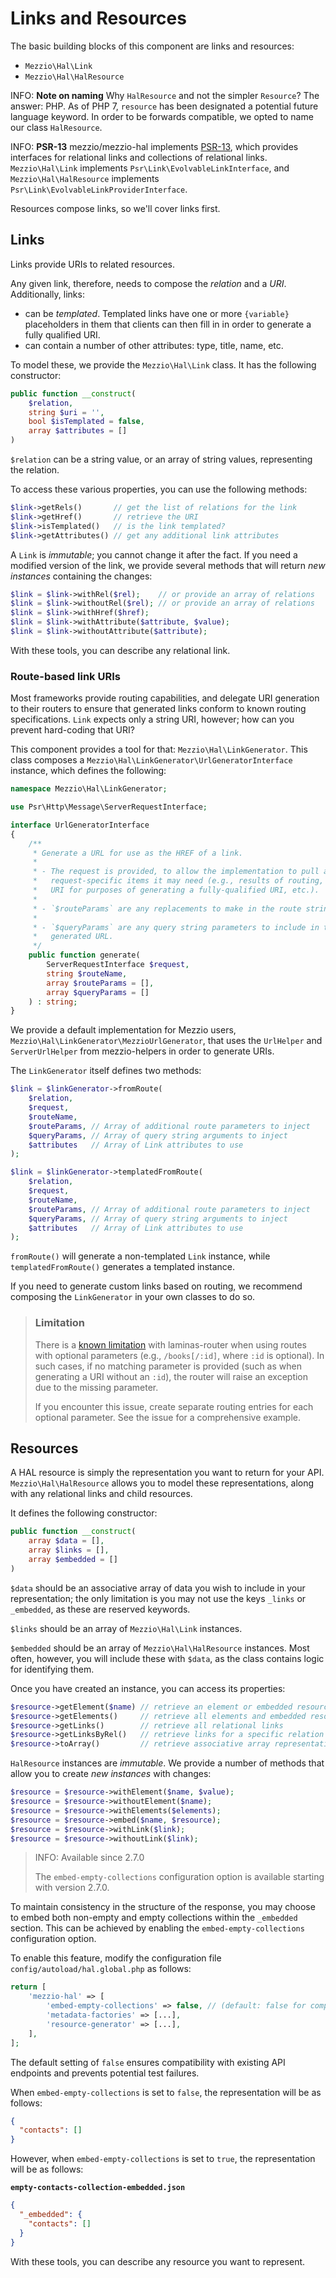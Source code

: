 # Links and Resources

The basic building blocks of this component are links and resources:

- `Mezzio\Hal\Link`
- `Mezzio\Hal\HalResource`

INFO: **Note on naming**
Why `HalResource` and not the simpler `Resource`?
The answer: PHP.
As of PHP 7, `resource` has been designated a potential future language keyword.
In order to be forwards compatible, we opted to name our class `HalResource`.

INFO: **PSR-13**
mezzio/mezzio-hal implements [PSR-13](https://www.php-fig.org/psr/psr-13/), which provides interfaces for relational links and collections of relational links.
`Mezzio\Hal\Link` implements `Psr\Link\EvolvableLinkInterface`, and `Mezzio\Hal\HalResource` implements `Psr\Link\EvolvableLinkProviderInterface`.

Resources compose links, so we'll cover links first.

## Links

Links provide URIs to related resources.

Any given link, therefore, needs to compose the _relation_ and a _URI_.
Additionally, links:

- can be _templated_. Templated links have one or more `{variable}` placeholders
  in them that clients can then fill in in order to generate a fully qualified
  URI.
- can contain a number of other attributes: type, title, name, etc.

To model these, we provide the `Mezzio\Hal\Link` class. It has the
following constructor:

```php
public function __construct(
    $relation,
    string $uri = '',
    bool $isTemplated = false,
    array $attributes = []
)
```

`$relation` can be a string value, or an array of string values, representing
the relation.

To access these various properties, you can use the following methods:

```php
$link->getRels()       // get the list of relations for the link
$link->getHref()       // retrieve the URI
$link->isTemplated()   // is the link templated?
$link->getAttributes() // get any additional link attributes
```

A `Link` is _immutable_; you cannot change it after the fact. If you need a
modified version of the link, we provide several methods that will return _new
instances_ containing the changes:

```php
$link = $link->withRel($rel);    // or provide an array of relations
$link = $link->withoutRel($rel); // or provide an array of relations
$link = $link->withHref($href);
$link = $link->withAttribute($attribute, $value);
$link = $link->withoutAttribute($attribute);
```

With these tools, you can describe any relational link.

### Route-based link URIs

Most frameworks provide routing capabilities, and delegate URI generation to
their routers to ensure that generated links conform to known routing
specifications. `Link` expects only a string URI, however; how can you prevent
hard-coding that URI?

This component provides a tool for that: `Mezzio\Hal\LinkGenerator`.
This class composes a `Mezzio\Hal\LinkGenerator\UrlGeneratorInterface`
instance, which defines the following:

```php
namespace Mezzio\Hal\LinkGenerator;

use Psr\Http\Message\ServerRequestInterface;

interface UrlGeneratorInterface
{
    /**
     * Generate a URL for use as the HREF of a link.
     *
     * - The request is provided, to allow the implementation to pull any
     *   request-specific items it may need (e.g., results of routing, original
     *   URI for purposes of generating a fully-qualified URI, etc.).
     *
     * - `$routeParams` are any replacements to make in the route string.
     *
     * - `$queryParams` are any query string parameters to include in the
     *   generated URL.
     */
    public function generate(
        ServerRequestInterface $request,
        string $routeName,
        array $routeParams = [],
        array $queryParams = []
    ) : string;
}
```

We provide a default implementation for Mezzio users,
`Mezzio\Hal\LinkGenerator\MezzioUrlGenerator`,  that uses the
`UrlHelper` and `ServerUrlHelper` from mezzio-helpers in order to
generate URIs.

The `LinkGenerator` itself defines two methods:

```php
$link = $linkGenerator->fromRoute(
    $relation,
    $request,
    $routeName,
    $routeParams, // Array of additional route parameters to inject
    $queryParams, // Array of query string arguments to inject
    $attributes   // Array of Link attributes to use
);

$link = $linkGenerator->templatedFromRoute(
    $relation,
    $request,
    $routeName,
    $routeParams, // Array of additional route parameters to inject
    $queryParams, // Array of query string arguments to inject
    $attributes   // Array of Link attributes to use
);
```

`fromRoute()` will generate a non-templated `Link` instance, while
`templatedFromRoute()` generates a templated instance.

If you need to generate custom links based on routing, we recommend composing
the `LinkGenerator` in your own classes to do so.

> ### Limitation
>
> There is a [known limitation](https://github.com/zendframework/zend-expressive-hal/issues/5)
> with laminas-router when using routes with optional parameters (e.g., `/books[/:id]`,
> where `:id` is optional). In such cases, if no matching parameter is provided
> (such as when generating a URI without an `:id`), the router will raise an
> exception due to the missing parameter.
>
> If you encounter this issue, create separate routing entries for each optional
> parameter. See the issue for a comprehensive example.

## Resources

A HAL resource is simply the representation you want to return for your API.
`Mezzio\Hal\HalResource` allows you to model these representations,
along with any relational links and child resources.

It defines the following constructor:

```php
public function __construct(
    array $data = [],
    array $links = [],
    array $embedded = []
)
```

`$data` should be an associative array of data you wish to include in your
representation; the only limitation is you may not use the keys `_links` or
`_embedded`, as these are reserved keywords.

`$links` should be an array of `Mezzio\Hal\Link` instances.

`$embedded` should be an array of `Mezzio\Hal\HalResource` instances.
Most often, however, you will include these with `$data`, as the class contains
logic for identifying them.

Once you have created an instance, you can access its properties:

```php
$resource->getElement($name) // retrieve an element or embedded resource by name
$resource->getElements()     // retrieve all elements and embedded resources
$resource->getLinks()        // retrieve all relational links
$resource->getLinksByRel()   // retrieve links for a specific relation
$resource->toArray()         // retrieve associative array representation
```

`HalResource` instances are _immutable_. We provide a number of methods that
allow you to create _new instances_ with changes:

```php
$resource = $resource->withElement($name, $value);
$resource = $resource->withoutElement($name);
$resource = $resource->withElements($elements);
$resource = $resource->embed($name, $resource);
$resource = $resource->withLink($link);
$resource = $resource->withoutLink($link);
```

> INFO: Available since 2.7.0
>
> The `embed-empty-collections` configuration option is available starting with version 2.7.0.

To maintain consistency in the structure of the response, you may choose to embed both non-empty and empty collections within the `_embedded` section. This can be achieved by enabling the `embed-empty-collections` configuration option.

To enable this feature, modify the configuration file `config/autoload/hal.global.php` as follows:

```php
return [
    'mezzio-hal' => [
        'embed-empty-collections' => false, // (default: false for compatibility reasons)
        'metadata-factories' => [...],
        'resource-generator' => [...],
    ],
];
```

The default setting of `false` ensures compatibility with existing API endpoints and prevents potential test failures.

When `embed-empty-collections` is set to `false`, the representation will be as follows:


```json
{
  "contacts": []
}
```

However, when `embed-empty-collections` is set to `true`, the representation will be as follows:

**`empty-contacts-collection-embedded.json`**

```json
{
  "_embedded": {
    "contacts": []
  }
}
```

With these tools, you can describe any resource you want to represent.
